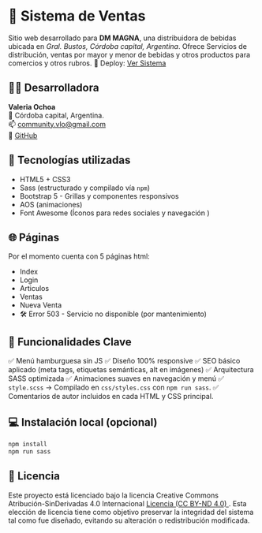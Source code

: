 # 💼 Sistema de Ventas

Sitio web desarrollado para **DM MAGNA**, una distribuidora de bebidas ubicada en *Gral. Bustos, Córdoba capital, Argentina*. Ofrece Servicios de distribución, ventas por mayor y menor de bebidas y otros productos para comercios y otros rubros.
🔗 Deploy: [Ver Sistema](https://sistema-de-ventas-two.vercel.app/index.html)

## 👩‍💻 Desarrolladora

**Valeria Ochoa**  
📍 Córdoba capital, Argentina.  
📫 community.vlo@gmail.com  
🔗 [GitHub](https://github.com/vlo-dev/Sistema-de-ventas)

## 🧩 Tecnologías utilizadas
- HTML5 + CSS3
- Sass (estructurado y compilado vía `npm`)
- Bootstrap 5 - Grillas y componentes responsivos
- AOS (animaciones)
- Font Awesome (Íconos para redes sociales y navegación )

## 🌐 Páginas
Por el momento cuenta con 5 páginas html:
- Index
- Login
- Articulos
- Ventas
- Nueva Venta
- 🛠️ Error 503 - Servicio no disponible (por mantenimiento)

## 🚀 Funcionalidades Clave 
✅ Menú hamburguesa sin JS 
✅ Diseño 100% responsive 
✅ SEO básico aplicado (meta tags, etiquetas semánticas, alt en imágenes) 
✅ Arquitectura SASS optimizada 
✅ Animaciones suaves en navegación y menú
✅ `style.scss` → Compilado en `css/styles.css` con `npm run sass`.
✅ Comentarios de autor incluidos en cada HTML y CSS principal.

## 💻 Instalación local (opcional)

```bash
npm install
npm run sass
```
## 🔖 Licencia

Este proyecto está licenciado bajo la licencia Creative Commons Atribución-SinDerivadas 4.0 Internacional [Licencia (CC BY-ND 4.0) ](./LICENSE.txt).
Esta elección de licencia tiene como objetivo preservar la integridad del sistema tal como fue diseñado, evitando su alteración o redistribución modificada.